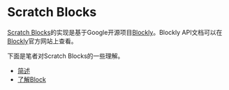 # Scratch Blocks
[Scratch Blocks](https://github.com/LLK/scratch-blocks)的实现是基于Google开源项目[Blockly](https://developers.google.com/blockly)。Blockly API文档可以在[Blockly](https://developers.google.com/blockly/reference/overview)官方网站上查看。

下面是笔者对Scratch Blocks的一些理解。

- [简述](./brief.md)
- [了解Block](./about.md)
